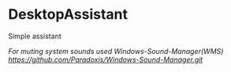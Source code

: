 # DesktopAssistant
Simple assistant

*For muting system sounds used Windows-Sound-Manager(WMS)*
*https://github.com/Paradoxis/Windows-Sound-Manager.git*